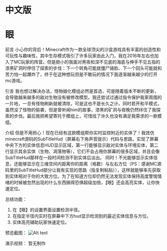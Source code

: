 # 中文版
# 眼
前言
小心你的背后！Minecraft作为一款全球顶尖的沙盒游戏具有丰富的创造性和可玩性与趣味性，其中生存模式吸引了许多玩家由此入门，我在2016年左右也加入了MC玩家的阵营。但是胆小的我面对黑夜和深不见底的海底与伸手不见五指的漆黑矿洞时停住了探索的步伐：下一个转角可能就僵尸骑脸、下一个回头可能就和苦力怕一起爆炸了，终于在这种想玩但是不敢玩的情况下我逐渐越来越少的打开mc游戏。

引言
我也想过解决办法，怪物娘化模组必然是首选，可是随着版本不断的更新，会导致越来越多的敌对生物没有被修改模型。我还尝试过通过指令保护我家周围的一片地，一旦有怪物刷新就被清除，可是这也不是长久之计。同时若开和平模式，虽然没了怪物的偷袭，但是曾听闻him的故事，漆黑的矿洞与夜晚仍然绊住了我探索的步伐。最后我把希望寄托于模组上，可惜找了许久也没有满足我需求的一款模组。

介绍
但是不用担心！现在已经有这款模组帮你实时监控附近的实体了！我效仿minecraft源码的SubTitleHud（屏幕右下角声音提示）代码与思路，实现了屏幕中央下方的实体信息HUD显示区域，第一行能够显示敌对实体与环境实体，第二行显示其余实体（生物、凋落物等），它们不会占用你屏幕的很多区域，并且会像SubTitleHud那样在一段时间检测不到实体后淡出。
同时！不光能够显示实体信息，还能够显示在三维空间内距离你的距离（格数）与左右方位（PS：感谢MC源码里的SubTitleHud部分让我有实现的思路（指复制粘贴）），这样就能够率先获取到实体相对于你的大致方位。为了在知道方位却仍然无法发现实体保持高度警惕情绪的时候被忽然出现的什么东西搞得恐惧超级加倍，【眼】还会高亮实体，让你快速定位。

总结功能：
1. 在【眼】的设置界面设置检测半径。
2. 在指定半径内实时在屏幕中下方hud显示检测到的最近实体信息与方位。
3. 实体高亮辅助玩家快速定位。

预览截图：
![Alt text](https://gitee.com/a_box/other/raw/master/screenshot.png "预览截图")

演示视频：
暂无制作
